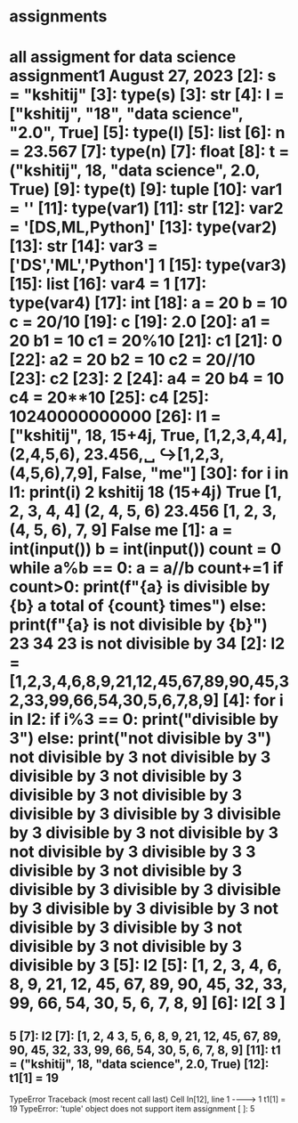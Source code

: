 # assignments
all assigment for data science
assignment1
August 27, 2023
[2]: s = "kshitij"
[3]: type(s)
[3]: str
[4]: l = ["kshitij", "18", "data science", "2.0", True]
[5]: type(l)
[5]: list
[6]: n = 23.567
[7]: type(n)
[7]: float
[8]: t = ("kshitij", 18, "data science", 2.0, True)
[9]: type(t)
[9]: tuple
[10]: var1 = ''
[11]: type(var1)
[11]: str
[12]: var2 = '[DS,ML,Python]'
[13]: type(var2)
[13]: str
[14]: var3 = ['DS','ML','Python']
1
[15]: type(var3)
[15]: list
[16]: var4 = 1
[17]: type(var4)
[17]: int
[18]: a = 20
b = 10
c = 20/10
[19]: c
[19]: 2.0
[20]: a1 = 20
b1 = 10
c1 = 20%10
[21]: c1
[21]: 0
[22]: a2 = 20
b2 = 10
c2 = 20//10
[23]: c2
[23]: 2
[24]: a4 = 20
b4 = 10
c4 = 20**10
[25]: c4
[25]: 10240000000000
[26]: l1 = ["kshitij", 18, 15+4j, True, [1,2,3,4,4], (2,4,5,6), 23.456,␣
↪[1,2,3,(4,5,6),7,9], False, "me"]
[30]: for i in l1:
print(i)
2
kshitij
18
(15+4j)
True
[1, 2, 3, 4, 4]
(2, 4, 5, 6)
23.456
[1, 2, 3, (4, 5, 6), 7, 9]
False
me
[1]: a = int(input())
b = int(input())
count = 0
while a%b == 0:
a = a//b
count+=1
if count>0:
print(f"{a} is divisible by {b} a total of {count} times")
else:
print(f"{a} is not divisible by {b}")
23
34
23 is not divisible by 34
[2]: l2 = [1,2,3,4,6,8,9,21,12,45,67,89,90,45,32,33,99,66,54,30,5,6,7,8,9]
[4]: for i in l2:
if i%3 == 0:
print("divisible by 3")
else:
print("not divisible by 3")
not divisible by 3
not divisible by 3
divisible by 3
not divisible by 3
divisible by 3
not divisible by 3
divisible by 3
divisible by 3
divisible by 3
divisible by 3
not divisible by 3
not divisible by 3
divisible by 3
3
divisible by 3
not divisible by 3
divisible by 3
divisible by 3
divisible by 3
divisible by 3
divisible by 3
not divisible by 3
divisible by 3
not divisible by 3
not divisible by 3
divisible by 3
[5]: l2
[5]: [1,
2,
3,
4,
6,
8,
9,
21,
12,
45,
67,
89,
90,
45,
32,
33,
99,
66,
54,
30,
5,
6,
7,
8,
9]
[6]: l2[
3
]
=
5
[7]: l2
[7]: [1,
2,
4
3,
5,
6,
8,
9,
21,
12,
45,
67,
89,
90,
45,
32,
33,
99,
66,
54,
30,
5,
6,
7,
8,
9]
[11]: t1 = ("kshitij", 18, "data science", 2.0, True)
[12]: t1[1] = 19
---------------------------------------------------------------------------
TypeError Traceback (most recent call last)
Cell In[12], line 1
----> 1 t1[1] = 19
TypeError: 'tuple' object does not support item assignment
[ ]:
5
